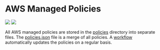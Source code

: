 # AWS Managed Policies

![](https://shields.io/date/1688971505.svg?label=last%20run)
![](https://shields.io/date/1688971505.svg?label=last%20updated)

All AWS managed policies are stored in the [policies](policies) directory into
separate files. The [policies.json](policies/policies.json) file is a merge of
all policies. A [workflow](.github/workflows/list-policies.yaml) automatically
updates the policies on a regular basis.
